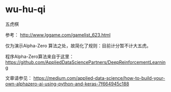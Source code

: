 # wu-hu-qi
五虎棋

参考：
http://www.lggame.com/gamelist_623.html

仅为演示Alpha-Zero 算法之处，故简化了规则：目前计分暂不计大五虎。

程序Alpha-Zero算法来自于这里：
https://github.com/AppliedDataSciencePartners/DeepReinforcementLearning

文章请参见：
https://medium.com/applied-data-science/how-to-build-your-own-alphazero-ai-using-python-and-keras-7f664945c188
